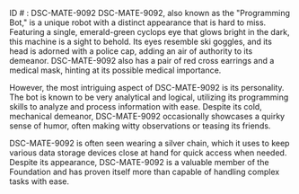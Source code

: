 ID # : DSC-MATE-9092
DSC-MATE-9092, also known as the "Programming Bot," is a unique robot with a distinct appearance that is hard to miss. Featuring a single, emerald-green cyclops eye that glows bright in the dark, this machine is a sight to behold. Its eyes resemble ski goggles, and its head is adorned with a police cap, adding an air of authority to its demeanor. DSC-MATE-9092 also has a pair of red cross earrings and a medical mask, hinting at its possible medical importance.

However, the most intriguing aspect of DSC-MATE-9092 is its personality. The bot is known to be very analytical and logical, utilizing its programming skills to analyze and process information with ease. Despite its cold, mechanical demeanor, DSC-MATE-9092 occasionally showcases a quirky sense of humor, often making witty observations or teasing its friends.

DSC-MATE-9092 is often seen wearing a silver chain, which it uses to keep various data storage devices close at hand for quick access when needed. Despite its appearance, DSC-MATE-9092 is a valuable member of the Foundation and has proven itself more than capable of handling complex tasks with ease.